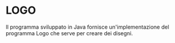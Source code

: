 # LOGO
Il programma sviluppato in Java fornisce un'implementazione del programma Logo che serve per creare dei disegni. 

